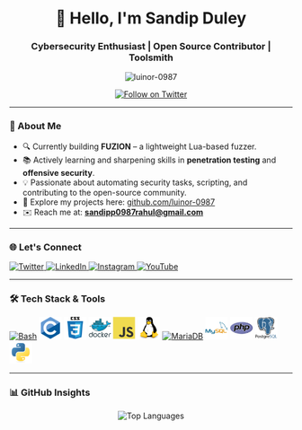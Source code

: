 <h1 align="center">👋 Hello, I'm Sandip Duley</h1>
<h3 align="center">Cybersecurity Enthusiast | Open Source Contributor | Toolsmith</h3>

<p align="center">
  <img src="https://komarev.com/ghpvc/?username=luinor-0987&label=Profile%20Views&color=0e75b6&style=flat" alt="luinor-0987" />
</p>

<p align="center">
  <a href="https://twitter.com/sandip_0987" target="_blank">
    <img src="https://img.shields.io/twitter/follow/sandip_0987?logo=twitter&style=for-the-badge" alt="Follow on Twitter" />
  </a>
</p>

---

### 🧭 About Me

- 🔍 Currently building **FUZION** – a lightweight Lua-based fuzzer.
- 📚 Actively learning and sharpening skills in **penetration testing** and **offensive security**.
- 💡 Passionate about automating security tasks, scripting, and contributing to the open-source community.
- 📂 Explore my projects here: [github.com/luinor-0987](https://github.com/luinor-0987)
- ✉️ Reach me at: **sandipp0987rahul@gmail.com**

---

### 🌐 Let's Connect

<p align="left">
  <a href="https://twitter.com/sandip_0987" target="_blank">
    <img src="https://raw.githubusercontent.com/rahuldkjain/github-profile-readme-generator/master/src/images/icons/Social/twitter.svg" alt="Twitter" height="30" width="40" />
  </a>
  <a href="https://linkedin.com/in/sandip-duley-400b29311" target="_blank">
    <img src="https://raw.githubusercontent.com/rahuldkjain/github-profile-readme-generator/master/src/images/icons/Social/linked-in-alt.svg" alt="LinkedIn" height="30" width="40" />
  </a>
  <a href="https://instagram.com/sandipp__0987" target="_blank">
    <img src="https://raw.githubusercontent.com/rahuldkjain/github-profile-readme-generator/master/src/images/icons/Social/instagram.svg" alt="Instagram" height="30" width="40" />
  </a>
  <a href="https://www.youtube.com/c/death_999" target="_blank">
    <img src="https://raw.githubusercontent.com/rahuldkjain/github-profile-readme-generator/master/src/images/icons/Social/youtube.svg" alt="YouTube" height="30" width="40" />
  </a>
</p>

---

### 🛠️ Tech Stack & Tools

<p align="left">
  <a href="https://www.gnu.org/software/bash/" target="_blank"><img src="https://www.vectorlogo.zone/logos/gnu_bash/gnu_bash-icon.svg" alt="Bash" width="40" height="40"/></a>
  <a href="https://www.cprogramming.com/" target="_blank"><img src="https://raw.githubusercontent.com/devicons/devicon/master/icons/c/c-original.svg" alt="C" width="40" height="40"/></a>
  <a href="https://www.w3schools.com/css/" target="_blank"><img src="https://raw.githubusercontent.com/devicons/devicon/master/icons/css3/css3-original-wordmark.svg" alt="CSS3" width="40" height="40"/></a>
  <a href="https://www.docker.com/" target="_blank"><img src="https://raw.githubusercontent.com/devicons/devicon/master/icons/docker/docker-original-wordmark.svg" alt="Docker" width="40" height="40"/></a>
  <a href="https://developer.mozilla.org/en-US/docs/Web/JavaScript" target="_blank"><img src="https://raw.githubusercontent.com/devicons/devicon/master/icons/javascript/javascript-original.svg" alt="JavaScript" width="40" height="40"/></a>
  <a href="https://www.linux.org/" target="_blank"><img src="https://raw.githubusercontent.com/devicons/devicon/master/icons/linux/linux-original.svg" alt="Linux" width="40" height="40"/></a>
  <a href="https://mariadb.org/" target="_blank"><img src="https://www.vectorlogo.zone/logos/mariadb/mariadb-icon.svg" alt="MariaDB" width="40" height="40"/></a>
  <a href="https://www.mysql.com/" target="_blank"><img src="https://raw.githubusercontent.com/devicons/devicon/master/icons/mysql/mysql-original-wordmark.svg" alt="MySQL" width="40" height="40"/></a>
  <a href="https://www.php.net" target="_blank"><img src="https://raw.githubusercontent.com/devicons/devicon/master/icons/php/php-original.svg" alt="PHP" width="40" height="40"/></a>
  <a href="https://www.postgresql.org" target="_blank"><img src="https://raw.githubusercontent.com/devicons/devicon/master/icons/postgresql/postgresql-original-wordmark.svg" alt="PostgreSQL" width="40" height="40"/></a>
  <a href="https://www.python.org" target="_blank"><img src="https://raw.githubusercontent.com/devicons/devicon/master/icons/python/python-original.svg" alt="Python" width="40" height="40"/></a>
</p>

---

### 📊 GitHub Insights

<p align="center">
  <img src="https://github-readme-stats.vercel.app/api/top-langs?username=luinor-0987&show_icons=true&locale=en&layout=compact" alt="Top Languages" />
</p>
